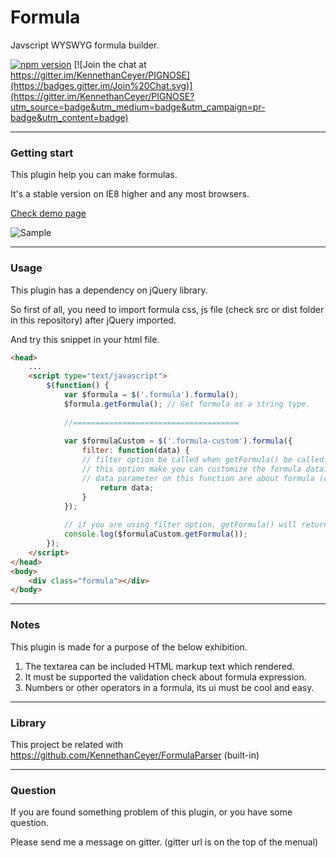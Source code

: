 # Formula
Javscript WYSWYG formula builder.

[![npm version](https://badge.fury.io/js/jquery-formula.svg)](https://badge.fury.io/js/jquery-formula) [![Join the chat at https://gitter.im/KennethanCeyer/PIGNOSE](https://badges.gitter.im/Join%20Chat.svg)](https://gitter.im/KennethanCeyer/PIGNOSE?utm_source=badge&utm_medium=badge&utm_campaign=pr-badge&utm_content=badge)

----

### Getting start

This plugin help you can make formulas.

It's a stable version on IE8 higher and any most browsers.

[Check demo page](http://www.pigno.se/barn/PIGNOSE-Formula)

![Sample](http://www.nhpcw.com/upload/%25EB%258B%25A4%25EC%259A%25B4%25EB%25A1%259C%25EB%2593%259C%2B%25284%2529_032116101121.png)

----

### Usage

This plugin has a dependency on jQuery library.

So first of all, you need to import formula css, js file (check src or dist folder in this repository) after jQuery imported.

And try this snippet in your html file.

```html
<head>
	...
	<script type="text/javascript">
		$(function() {
			var $formula = $('.formula').formula();
			$formula.getFormula(); // Get formula as a string type.
			
			//=====================================
			
			var $formulaCustom = $('.formula-custom').formula({
				filter: function(data) {
				// filter option be called when getFormula() be called.
				// this option make you can customize the formula data.
				// data parameter on this function are about formula (object type).
					return data;
				}
			});
			
			// if you are using filter option, getFormula() will return data as a object type.
			console.log($formulaCustom.getFormula());
		});
	</script>
</head>
<body>
	<div class="formula"></div>
</body>
```

----

### Notes

This plugin is made for a purpose of the below exhibition.

1. The textarea can be included HTML markup text which rendered.
2. It must be supported the validation check about formula expression.
3. Numbers or other operators in a formula, its ui must be cool and easy.

----

### Library

This project be related with https://github.com/KennethanCeyer/FormulaParser (built-in)

----

### Question

If you are found something problem of this plugin, or you have some question.

Please send me a message on gitter. (gitter url is on the top of the menual)
